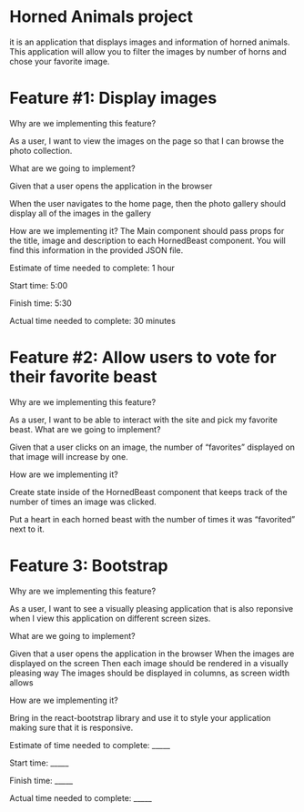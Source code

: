 # Horned Animals project
it is an application that displays images and information of horned animals. This application will allow you to filter the images by number of horns and chose your favorite image.


# Feature #1: Display images
Why are we implementing this feature?

As a user, I want to view the images on the page so that I can browse the photo collection.

What are we going to implement?

Given that a user opens the application in the browser

When the user navigates to the home page, then the photo gallery should display all of the images in the gallery

How are we implementing it?
The Main component should pass props for the title, image and description to each HornedBeast component. You will find this information in the provided JSON file.

Estimate of time needed to complete: 1 hour

Start time: 5:00

Finish time: 5:30

Actual time needed to complete: 30 minutes

# Feature #2: Allow users to vote for their favorite beast

Why are we implementing this feature?

As a user, I want to be able to interact with the site and pick my favorite beast.
What are we going to implement?

Given that a user clicks on an image, the number of “favorites” displayed on that image will increase by one.

How are we implementing it?

Create state inside of the HornedBeast component that keeps track of the number of times an image was clicked.

Put a heart in each horned beast with the number of times it was “favorited” next to it.

# Feature 3: Bootstrap

Why are we implementing this feature?

As a user, I want to see a visually pleasing application that is also reponsive when I view 
this application on different screen sizes.

What are we going to implement?

Given that a user opens the application in the browser
When the images are displayed on the screen
Then each image should be rendered in a visually pleasing way
The images should be displayed in columns, as screen width allows

How are we implementing it?

Bring in the react-bootstrap library and use it to style your application making sure that it is responsive.

Estimate of time needed to complete: _____

Start time: _____

Finish time: _____

Actual time needed to complete: _____
